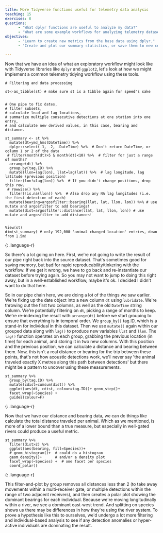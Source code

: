 ```yaml
---
title: More Tidyverse functions useful for telemetry data analysis
teaching: 15
exercises: 0
questions:
      - "What dplyr functions are useful to analyze my data?"
      - "What are some example workflows for analyzing telemetry datasets"
objectives:
      - "Learn to create new metrics from the base data using dplyr."
      - "Create and plot our summary statistics, or save them to new columns and use them in further calculations."

---
```


Now that we have an idea of what an exploratory workflow might look like with Tidyverse libraries like `dplyr` and `ggplot2`, let's look at how we might implement a common telemetry tidying workflow using these tools.

~~~
# Filtering and data processing

st<-as_tibble(st) # make sure st is a tibble again for speed's sake


# One pipe to fix dates, 
# filter subsets, 
# calculate lead and lag locations,
# summarize multiple consecutive detections at one station into one entry,
# and calculate new derived values, in this case, bearing and distance.

st_summary <- st %>%  
  mutate(dt=ymd_hms(DateTime)) %>%
  dplyr::select(-1, -2, -DateTime) %>%  # Don't return DateTime, or column 1 or 2 of the data
 # filter(month(dt)>5 & month(dt)<10) %>%  # filter for just a range of months?
  arrange(dt) %>%
  group_by(tag.ID) %>%
  mutate(llon=lag(lon), llat=lag(lat)) %>%  # lag longitude, lag latitude (previous position)
  filter(lon!=lag(lon)) %>%  # If you didn't change positions, drop this row.
 # rowwise() %>%
  filter(!is.na(llon)) %>%  # Also drop any NA lag longitudes (i.e. the first detection of each)
  mutate(bearing=argosfilter::bearing(llat, lat, llon, lon)) %>% # use mutate and argosfilter to add bearings!
  mutate(dist=argosfilter::distance(llat, lat, llon, lon)) # use mutate and argosfilter to add distances!


View(st)
dim(st_summary) # only 192,000 'animal changed location' entries, down from 1.5m!

~~~
{: .language-r}

So there's a lot going on here. First, we're not going to write the result of our pipe right back into the source dataset. That's sometimes good for saving memory, but bad for rapid reproducability/tinkering with the workflow. If we get it wrong, we have to go back and re-instantiate our dataset before trying again. So you may not want to jump to doing this right away, but in a well-established workflow, maybe it's ok. I decided I didn't want to do that here.

 So in our pipe chain here, we are doing a lot of the things we saw earlier. We're fixing up the date object into a new column `dt` using `lubridate`. We're throwing out the first two columns, as well as the old `DateTime` string column. We're potentially filtering on `dt`, picking a range of months to keep. We're re-indexing the result with `arrange(dt)` before we start grouping to ensure that everything is in temporal order. We `group_by()` tag.ID, which is a stand-in for individual in this dataset. Then we use `mutate()` again within our grouped data along with `lag()` to produce new variables `llat` and `llon`. The `lag()` function operates on each group, grabbing the previous location (in time) for each animal, and storing it in two new columns. With this position and the previous position, we can calculate a distance and bearing between them. Now, this isn't a real distance or bearing for the trip between these points, that's not how acoustic detections work, we'll never say 'the animal traveled exactly X metres along this path between detections' but there might be a pattern to uncover using these measurements.

~~~
st_summary %>%
  group_by(tag.ID) %>%
  mutate(cdist=cumsum(dist)) %>%
  ggplot(aes(dt, cdist, colour=tag.ID))+ geom_step()+
  facet_wrap(~Species) +
  guides(colour=F)
~~~
{: .language-r}

Now that we have our distance and bearing data, we can do things like calculate the total distance traveled per animal. Which as we mentioned, is more of a lower bound than a true measure, but especially in well-gated rivers could produce a useful metric.

~~~
st_summary %>%
  filter(dist>2) %>%
  ggplot(aes(bearing, fill=Species))+
  # geom_histogram()+  # could do a histogram
  geom_density()+      # and/or a density plot
  facet_wrap(~Species) +  # one facet per species
  coord_polar()
~~~
{: .language-r}

This filter-and-plot by group removes all distances less than 2 (to take away movements within a multi-receiver gate, or multiple detections within the range of two adjacent receivers), and then creates a polar plot showing the dominant bearings for each individual. Because we're moving longitudinally within a river, we see a dominant east-west trend. And splitting on species shows us there may be differences in how they're using the river system. To prove a hypothesis like this to ourselves, we'd undergo a lot more filtering and individual-based analysis to see if any detection anomalies or hyper-active individuals are dominating the result.
